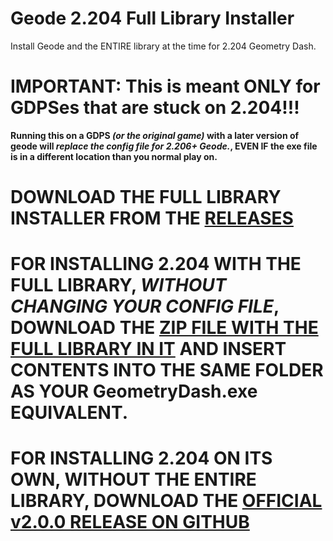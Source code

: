 # Geode 2.204 Full Library Installer

Install Geode and the ENTIRE library at the time for 2.204 Geometry Dash.

# IMPORTANT: This is meant ONLY for GDPSes that are stuck on 2.204!!!

**Running this on a GDPS _(or the original game)_ with a later version of geode will _replace the config file for 2.206+ Geode._, EVEN IF the exe file is in a different location than you normal play on.**

# DOWNLOAD THE FULL LIBRARY INSTALLER FROM THE [RELEASES](https://github.com/rgc-exists/Geode_2.204_Full_Library_Installer/releases)

# FOR INSTALLING 2.204 WITH THE FULL LIBRARY, _WITHOUT CHANGING YOUR CONFIG FILE_, DOWNLOAD THE [ZIP FILE WITH THE FULL LIBRARY IN IT](https://github.com/rgc-exists/Geode_2.204_Installer/raw/refs/heads/master/geode-v2.0.0_withAllMods.zip?download=) AND INSERT CONTENTS INTO THE SAME FOLDER AS YOUR GeometryDash.exe EQUIVALENT.

# FOR INSTALLING 2.204 ON ITS OWN, WITHOUT THE ENTIRE LIBRARY, DOWNLOAD THE [OFFICIAL v2.0.0 RELEASE ON GITHUB](https://github.com/geode-sdk/geode/releases/tag/v2.0.0-beta.27)

